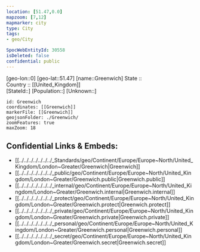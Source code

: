 ```yaml
---
location: [51.47,0.0] 
mapzoom: [7,12] 
mapmarker: city 
type: City
tags:
- geo/City

SpocWebEntityId: 30558
isDeleted: false
confidential: public
---
```


[geo-lon::0] 
[geo-lat::51.47] 
[name::Greenwich] 
State ::  
Country :: [[United_Kingdom]]  
[StateId::] 
[Population::] 
[Unknown::] 


```leaflet
id: Greenwich
coordinates: [[Greenwich]] 
markerFile: [[Greenwich]] 
geojsonFolder: ./Greenwich/
zoomFeatures: true 
maxZoom: 18
```


## Confidential Links & Embeds: 
- [[../../../../../../../_Standards/geo/Continent/Europe/Europe~North/United_Kingdom/London~Greater/Greenwich|Greenwich]] 
- [[../../../../../../../_public/geo/Continent/Europe/Europe~North/United_Kingdom/London~Greater/Greenwich.public|Greenwich.public]] 
- [[../../../../../../../_internal/geo/Continent/Europe/Europe~North/United_Kingdom/London~Greater/Greenwich.internal|Greenwich.internal]] 
- [[../../../../../../../_protect/geo/Continent/Europe/Europe~North/United_Kingdom/London~Greater/Greenwich.protect|Greenwich.protect]] 
- [[../../../../../../../_private/geo/Continent/Europe/Europe~North/United_Kingdom/London~Greater/Greenwich.private|Greenwich.private]] 
- [[../../../../../../../_personal/geo/Continent/Europe/Europe~North/United_Kingdom/London~Greater/Greenwich.personal|Greenwich.personal]] 
- [[../../../../../../../_secret/geo/Continent/Europe/Europe~North/United_Kingdom/London~Greater/Greenwich.secret|Greenwich.secret]] 
